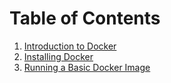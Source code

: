 # Table of Contents

1. [Introduction to Docker](introduction_to_docker.md)
2. [Installing Docker](https://docs.docker.com/get-docker/)
3. [Running a Basic Docker Image](basic_docker_container.md)